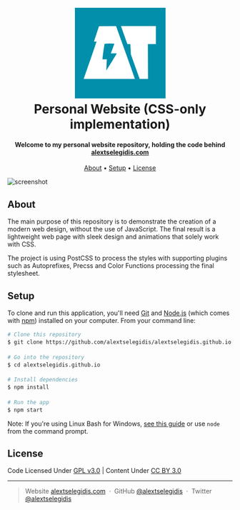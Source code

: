 <h1 align="center">
    <br>
        <a href="https://alextselegidis.com">
            <img src="https://raw.githubusercontent.com/alextselegidis/alextselegidis.github.io/master/logo.png" alt="Alex Tselegidis" width="203">
        </a>
        <br>
        Personal Website (CSS-only implementation)
    <br>
</h1>

<h4 align="center">
    Welcome to my personal website repository, holding the code behind 
    <a href="https://alextselegidis.com">alextselegidis.com</a>
</h4>

<p align="center">
  <a href="#about">About</a> •
  <a href="#setup">Setup</a> •
  <a href="#license">License</a>
</p>

![screenshot](screenshot.gif)

## About

The main purpose of this repository is to demonstrate the creation of a modern web design, without the use of 
JavaScript. The final result is a lightweight web page with sleek design and animations that solely work with CSS. 

The project is using PostCSS to process the styles with supporting plugins such as Autoprefixes, Precss and Color 
Functions processing the final stylesheet. 

## Setup

To clone and run this application, you'll need [Git](https://git-scm.com) and [Node.js](https://nodejs.org/en/download/) 
(which comes with [npm](http://npmjs.com)) installed on your computer. From your command line:

```bash
# Clone this repository
$ git clone https://github.com/alextselegidis/alextselegidis.github.io.git

# Go into the repository
$ cd alextselegidis.github.io

# Install dependencies
$ npm install

# Run the app
$ npm start
```

Note: If you're using Linux Bash for Windows, [see this guide](https://www.howtogeek.com/261575/how-to-run-graphical-linux-desktop-applications-from-windows-10s-bash-shell/) or use `node` from the command prompt.


## License 

Code Licensed Under [GPL v3.0](https://www.gnu.org/licenses/gpl-3.0.en.html) | Content Under [CC BY 3.0](https://creativecommons.org/licenses/by/3.0/)

---

> Website [alextselegidis.com](https://alextselegidis.com) &nbsp;&middot;&nbsp;
> GitHub [@alextselegidis](https://github.com/alextselegidis) &nbsp;&middot;&nbsp;
> Twitter [@alextselegidis](https://twitter.com/AlexTselegidis)
